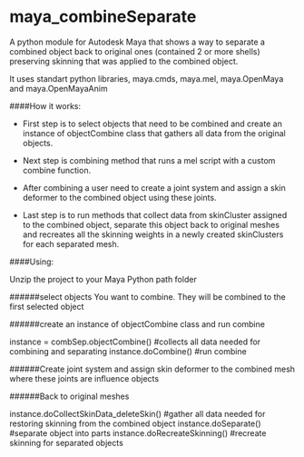 # maya_combineSeparate

A python module for Autodesk Maya that shows a way to separate a combined object back to original ones (contained 2 or more shells) preserving skinning that was applied to the combined object.

It uses standart python libraries, maya.cmds, maya.mel, maya.OpenMaya and maya.OpenMayaAnim

####How it works:

- First step is to select objects that need to be combined and create an instance of objectCombine class that gathers all data from the original objects.

- Next step is combining method that runs a mel script with a custom combine function.
 
- After combining a user need to create a joint system and assign a skin deformer to the combined object using these joints. 

- Last step is to run methods that collect data from skinCluster assigned to the combined object, separate this object back to original meshes and recreates all the skinning weights in a newly created skinClusters for each separated mesh.
 
 
####Using:

Unzip the project to your Maya Python path folder

######select objects You want to combine. They will be combined to the first selected object

######create an instance of objectCombine class and run combine

instance = combSep.objectCombine()  #collects all data needed for combining and separating 
instance.doCombine() #run combine


######Create joint system and assign skin deformer to the combined mesh where these joints are influence objects

######Back to original meshes

instance.doCollectSkinData_deleteSkin() #gather all data needed for restoring skinning from the combined object
instance.doSeparate() #separate object into parts
instance.doRecreateSkinning() #recreate skinning for separated objects


